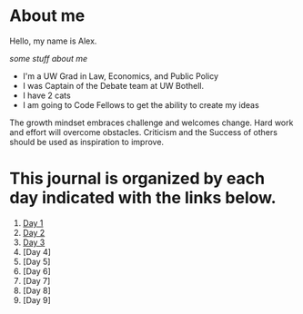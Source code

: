 # About me

Hello, my name is Alex.

*some stuff about me*

* I'm a UW Grad in Law, Economics, and Public Policy
* I was Captain of the Debate team at UW Bothell. 
* I have 2 cats
* I am going to Code Fellows to get the ability to create my ideas

The growth mindset embraces challenge and welcomes change.  Hard work and effort will overcome obstacles.  Criticism and the Success of others should be used as inspiration to improve. 

# This journal is organized by each day indicated with the links below.

1. [Day 1](Day1.md)
2. [Day 2](CodersComputer.md)
3. [Day 3](GitStarted.md)
4. [Day 4]
5. [Day 5]
6. [Day 6]
7. [Day 7]
8. [Day 8]
9. [Day 9]
